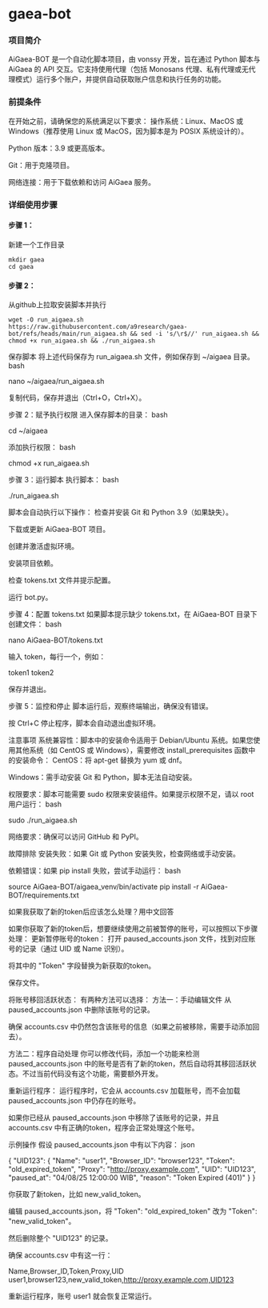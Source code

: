 # gaea-bot

### 项目简介
AiGaea-BOT 是一个自动化脚本项目，由 vonssy 开发，旨在通过 Python 脚本与 AiGaea 的 API 交互。它支持使用代理（包括 Monosans 代理、私有代理或无代理模式）运行多个账户，并提供自动获取账户信息和执行任务的功能。
### 前提条件
在开始之前，请确保您的系统满足以下要求：
操作系统：Linux、MacOS 或 Windows（推荐使用 Linux 或 MacOS，因为脚本是为 POSIX 系统设计的）。

Python 版本：3.9 或更高版本。

Git：用于克隆项目。

网络连接：用于下载依赖和访问 AiGaea 服务。

### 详细使用步骤
#### 步骤 1：
新建一个工作目录
```
mkdir gaea
cd gaea
```

#### 步骤 2：
从github上拉取安装脚本并执行
```
wget -O run_aigaea.sh https://raw.githubusercontent.com/a9research/gaea-bot/refs/heads/main/run_aigaea.sh && sed -i 's/\r$//' run_aigaea.sh && chmod +x run_aigaea.sh && ./run_aigaea.sh
```



保存脚本
将上述代码保存为 run_aigaea.sh 文件，例如保存到 ~/aigaea 目录。
bash

nano ~/aigaea/run_aigaea.sh

复制代码，保存并退出（Ctrl+O，Ctrl+X）。

步骤 2：赋予执行权限
进入保存脚本的目录：
bash

cd ~/aigaea

添加执行权限：
bash

chmod +x run_aigaea.sh

步骤 3：运行脚本
执行脚本：
bash

./run_aigaea.sh

脚本会自动执行以下操作：
检查并安装 Git 和 Python 3.9（如果缺失）。

下载或更新 AiGaea-BOT 项目。

创建并激活虚拟环境。

安装项目依赖。

检查 tokens.txt 文件并提示配置。

运行 bot.py。

步骤 4：配置 tokens.txt
如果脚本提示缺少 tokens.txt，在 AiGaea-BOT 目录下创建文件：
bash

nano AiGaea-BOT/tokens.txt

输入 token，每行一个，例如：

token1
token2

保存并退出。

步骤 5：监控和停止
脚本运行后，观察终端输出，确保没有错误。

按 Ctrl+C 停止程序，脚本会自动退出虚拟环境。

注意事项
系统兼容性：脚本中的安装命令适用于 Debian/Ubuntu 系统。如果您使用其他系统（如 CentOS 或 Windows），需要修改 install_prerequisites 函数中的安装命令：
CentOS：将 apt-get 替换为 yum 或 dnf。

Windows：需手动安装 Git 和 Python，脚本无法自动安装。

权限要求：脚本可能需要 sudo 权限来安装组件。如果提示权限不足，请以 root 用户运行：
bash

sudo ./run_aigaea.sh

网络要求：确保可以访问 GitHub 和 PyPI。

故障排除
安装失败：如果 Git 或 Python 安装失败，检查网络或手动安装。

依赖错误：如果 pip install 失败，尝试手动运行：
bash

source AiGaea-BOT/aigaea_venv/bin/activate
pip install -r AiGaea-BOT/requirements.txt



如果我获取了新的token后应该怎么处理？用中文回答

如果你获取了新的token后，想要继续使用之前被暂停的账号，可以按照以下步骤处理：
更新暂停账号的token：
打开 paused_accounts.json 文件，找到对应账号的记录（通过 UID 或 Name 识别）。

将其中的 "Token" 字段替换为新获取的token。

保存文件。

将账号移回活跃状态：
有两种方法可以选择：
方法一：手动编辑文件
从 paused_accounts.json 中删除该账号的记录。

确保 accounts.csv 中仍然包含该账号的信息（如果之前被移除，需要手动添加回去）。

方法二：程序自动处理
你可以修改代码，添加一个功能来检测 paused_accounts.json 中的账号是否有了新的token，然后自动将其移回活跃状态。不过当前代码没有这个功能，需要额外开发。

重新运行程序：
运行程序时，它会从 accounts.csv 加载账号，而不会加载 paused_accounts.json 中仍存在的账号。

如果你已经从 paused_accounts.json 中移除了该账号的记录，并且 accounts.csv 中有正确的token，程序会正常处理这个账号。

示例操作
假设 paused_accounts.json 中有以下内容：
json

{
    "UID123": {
        "Name": "user1",
        "Browser_ID": "browser123",
        "Token": "old_expired_token",
        "Proxy": "http://proxy.example.com",
        "UID": "UID123",
        "paused_at": "04/08/25 12:00:00 WIB",
        "reason": "Token Expired (401)"
    }
}

你获取了新token，比如 new_valid_token。

编辑 paused_accounts.json，将 "Token": "old_expired_token" 改为 "Token": "new_valid_token"。

然后删除整个 "UID123" 的记录。

确保 accounts.csv 中有这一行：

Name,Browser_ID,Token,Proxy,UID
user1,browser123,new_valid_token,http://proxy.example.com,UID123

重新运行程序，账号 user1 就会恢复正常运行。





